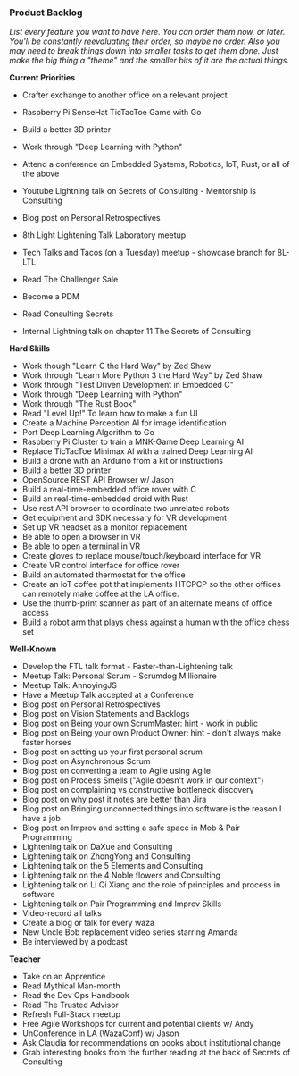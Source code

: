 ### Product Backlog

_List every feature you want to have here. You can order them now, or later. You'll be constantly reevaluating their order, so maybe no order. Also you may need to break things down into smaller tasks to get them done. Just make the big thing a "theme" and the smaller bits of it are the actual things._

__Current Priorities__
- Crafter exchange to another office on a relevant project
- Raspberry Pi SenseHat TicTacToe Game with Go
- Build a better 3D printer
- Work through "Deep Learning with Python"
- Attend a conference on Embedded Systems, Robotics, IoT, Rust, or all of the above

- Youtube Lightning talk on Secrets of Consulting - Mentorship is Consulting
- Blog post on Personal Retrospectives
- 8th Light Lightening Talk Laboratory meetup
- Tech Talks and Tacos (on a Tuesday) meetup - showcase branch for 8L-LTL

- Read The Challenger Sale
- Become a PDM
- Read Consulting Secrets
- Internal Lightning talk on chapter 11 The Secrets of Consulting

__Hard Skills__
- Work though "Learn C the Hard Way" by Zed Shaw
- Work through "Learn More Python 3 the Hard Way" by Zed Shaw
- Work through "Test Driven Development in Embedded C"
- Work through "Deep Learning with Python"
- Work through "The Rust Book"
- Read "Level Up!" To learn how to make a fun UI
- Create a Machine Perception AI for image identification
- Port Deep Learning Algorithm to Go
- Raspberry Pi Cluster to train a MNK-Game Deep Learning AI
- Replace TicTacToe Minimax AI with a trained Deep Learning AI
- Build a drone with an Arduino from a kit or instructions
- Build a better 3D printer
- OpenSource REST API Browser w/ Jason
- Build a real-time-embedded office rover with C
- Build an real-time-embedded droid with Rust
- Use rest API browser to coordinate two unrelated robots
- Get equipment and SDK necessary for VR development
- Set up VR headset as a monitor replacement
- Be able to open a browser in VR
- Be able to open a terminal in VR
- Create gloves to replace mouse/touch/keyboard interface for VR
- Create VR control interface for office rover
- Build an automated thermostat for the office
- Create an IoT coffee pot that implements HTCPCP so the other offices can remotely make coffee at the LA office.
- Use the thumb-print scanner as part of an alternate means of office access
- Build a robot arm that plays chess against a human with the office chess set

__Well-Known__
- Develop the FTL talk format - Faster-than-Lightening talk
- Meetup Talk: Personal Scrum - Scrumdog Millionaire
- Meetup Talk: AnnoyingJS
- Have a Meetup Talk accepted at a Conference
- Blog post on Personal Retrospectives
- Blog post on Vision Statements and Backlogs
- Blog post on Being your own ScrumMaster: hint - work in public
- Blog post on Being your own Product Owner: hint - don't always make faster horses
- Blog post on setting up your first personal scrum
- Blog post on Asynchronous Scrum
- Blog post on converting a team to Agile using Agile
- Blog post on Process Smells ("Agile doesn't work in our context")
- Blog post on complaining vs constructive bottleneck discovery
- Blog post on why post it notes are better than Jira
- Blog post on Bringing unconnected things into software is the reason I have a job
- Blog post on Improv and setting a safe space in Mob & Pair Programming
- Lightening talk on DaXue and Consulting
- Lightening talk on ZhongYong and Consulting
- Lightening talk on the 5 Elements and Consulting
- Lightening talk on the 4 Noble flowers and Consulting
- Lightening talk on Li Qi Xiang and the role of principles and process in software
- Lightening talk on Pair Programming and Improv Skills
- Video-record all talks
- Create a blog or talk for every waza
- New Uncle Bob replacement video series starring Amanda
- Be interviewed by a podcast

__Teacher__
- Take on an Apprentice
- Read Mythical Man-month
- Read the Dev Ops Handbook
- Read The Trusted Advisor
- Refresh Full-Stack meetup
- Free Agile Workshops for current and potential clients w/ Andy
- UnConference in LA (WazaConf) w/ Jason
- Ask Claudia for recommendations on books about institutional change
- Grab interesting books from the further reading at the back of Secrets of Consulting
